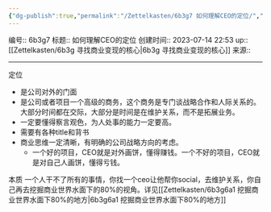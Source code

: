 ```yaml
---
{"dg-publish":true,"permalink":"/Zettelkasten/6b3g7 如何理解CEO的定位/","dgPassFrontmatter":true}
---
```


编号:: 6b3g7
标题:: 如何理解CEO的定位
创建时间:: 2023-07-14 22:53
up:: [[Zettelkasten/6b3g 寻找商业变现的核心\|6b3g 寻找商业变现的核心]]
来源:: 

---
定位
- 是公司对外的门面
- 是公司或者项目一个高级的商务，这个商务是专门谈战略合作和人际关系的。大部分时间都在交际，大部分是时间是在维护关系，而不是拓展业务。
- 一定要懂得察言观色，为人处事的能力一定要高。
- 需要有各种title和背书
- 商业思维一定清晰，有明确的公司战略方向的考虑。
	- 一个好的项目，CEO就是对外画饼，懂得赚钱。一个不好的项目，CEO就是对自己人画饼，懂得亏钱。

本质
一个人干不了所有的事情，你找一个ceo让他帮你social，去维护关系，你自己再去挖掘商业世界水面下的80%的视角。详见[[Zettelkasten/6b3g6a1 挖掘商业世界水面下80%的地方\|6b3g6a1 挖掘商业世界水面下80%的地方]]

